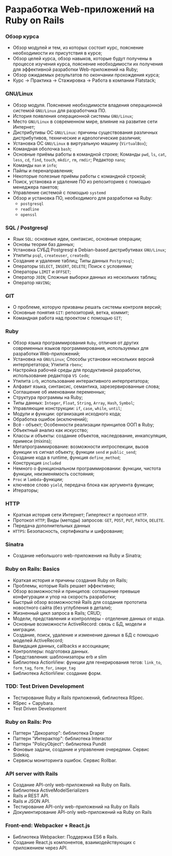 # Разработка Web-приложений на Ruby on Rails

### Обзор курса

- Обзор модулей и тем, из которых состоит курс, пояснение необходимости их присутствия в курсе;
- Обзор целей курса, обзор навыков, которые будут получены в процессе изучения курса, пояснение необходимости их получения для эффективной разработки Web-приложений на Ruby;
- Обзор ожидаемых результатов по окончании прохождения курса;
- Курс -> Практика -> Стажировка -> Работа в компании Flatstack;

### GNU/Linux

- Обзор модуля. Пояснение необходимости владения операционной системой `GNU/Linux` для разработчика ПО.
- История появления операционной системы `GNU/Linux`;
- Место `GNU/Linux` в современном мире, влияние на развитие сети Интернет;
- Дистрибутивы ОС `GNU/Linux`: причины существования различных дистрибутивов, технические и идеологические различия;
- Установка ОС `GNU/Linux` в виртуальную машину (`VirtualBox`);
- Командная оболочка `bash`;
- Основные приёмы работы в командной строке; Команды `pwd`, `ls`, `cat`, `less`, `cd`, `find`, `touch`, `mkdir`, `rm`, `rmdir`; Редактор `nano`;
- Команды `man` и `info`;
- Пайпы и перенаправления;
- Некоторые полезные приёмы работы с командной строкой;
- Поиск, установка и удаление ПО из репозиториев с помощью менеджера пакетов;
- Управление системой с помощью `systemd`
- Обзор и установка ПО, необходимого для разработки на Ruby:
	- `postgresql`
	- `readline`
	- `openssl`

### SQL / Postgresql

- Язык `SQL`: основные идеи, синтаксис, основные операции;
- Основы теории баз данных;
- Установка СУБД Postgresql в Debian-based дистрибутивах `GNU/Linux`;
- Утилиты `psql`, `createuser`, `createdb`;
- Создание и удаление таблиц; Типы данных `Postgresql`;
- Операторы `SELECT`, `INSERT`, `DELETE`; Поиск с условиями;
- Операторы `LIMIT` и `OFFSET`;
- Оператор `JOIN`; Сложные выборки данных из нескольких таблиц;
- Оператор `HAVING`;

### GIT

- О проблеме, которую призваны решать системы контроля версий;
- Основные понятия `GIT`: репозиторий, ветка, коммит;
- Командная работа над проектом с помощью `GIT`;

### Ruby

- Обзор языка программирования `Ruby`, отличия от других современных языков программирования, используемых для разработки Web-приложений;
- Установка на `GNU/Linux`; Способы установки нескольких версий интерпретатора; Утилита `rbenv`;
- Настройка рабочей среды для продуктивной разработки, использование редактора `VS Code`;
- Утилита `irb`, использование интерактивного интерпретатора;
- Алфавит языка, синтаксис, семантика, зарезервированные слова;
- Соглашение об именовании переменных;
- Структура программы на Ruby;
- Типы данных: `Integer`, `Float`, `String`, `Array`, `Hash`, `Symbol`;
- Управляющие конструкции: `if`, `case`, `while`, `until`;
- Модули и функции: организация исходного кода;
- Обработка ошибок (исключений);
- Всё - объект; Особенности реализации принципов ООП в Ruby;
- Объектный анализ как искусство;
- Классы и объекты: создание объектов, наследование, инкапсуляция, примеси (mixins);
- Метапрограммирование: возможности интроспекции, вызов функции vs сигнал объекту, функции `send` и `public_send`;
- Создание кода в runtime, функция `define_method`;
- Конструкция `included`
- Немного о функциональном программировании: функции, чистота функции, неизменямость состояния;
- `Proc` и `lambda`-функции;
- ключевое слово `yield`, передача блока как аргумента функции;
- Итераторы;

### HTTP

- Краткая история сети Интернет; Гипертекст и протокол `HTTP`.
- Протокол `HTTP`; Виды (методы) запросов: `GET`, `POST`, `PUT`, `PATCH`, `DELETE`.
- Передача дополнительных данных
- `HTTPS`: Безопасность, сертификаты и шифрование;

### Sinatra

- Создание небольшого web-приложения на Ruby и Sinatra;

### Ruby on Rails: Basics

- Краткая история и причины создания Ruby on Rails;
- Проблемы, которые Rails решает эффективно;
- Обзор возможностей и принципов: соглашение превыше конфигурации и упор на скорость разработки;
- Быстрый обзор возможностей Rails для создания прототипа новостного сайта (без углубления в детали);
- Жизненный цикл запроса в Rails; CRUD;
- Модели, представления и контроллеры - отделение данных от кода.
- Основные возможности ActiveRecord: связь с БД, модели и миграции.
- Создание, поиск, удаление и изменение данных в БД с помощью моделей ActiveRecord;
- Валидация данных, callbacks и ассоциации;
- Контроллеры: подготовка данных.
- Представления: шаблонизаторы erb и slim
- Библиотека ActionView: функции для генерирования тегов: `link_to`, `form_tag`, `form_for`, `image_tag`
- Библиотека ActionView: создание форм.

### TDD: Test Driven Development

- Тестирование Ruby и Rails приложений, библиотека RSpec.
- RSpec + Capybara.
- Test Driven Development

### Ruby on Rails: Pro

- Паттерн "Декоратор": библиотека Draper
- Паттерн "Интерактор": библиотека Interactor
- Паттерн "PolicyObject": библиотека Pundit
- Фоновые задачи, создание и управление очередями. Сервис Sidekiq.
- Сервисы мониторинга ошибок. Сервис Rollbar.

### API server with Rails

- Создание API-only web-приложений на Ruby on Rails.
- Библиотека ActiveModelSerializers
- Rails и REST API.
- Rails и JSON API.
- Тестирование API-only web-приложений на Ruby on Rails
- Документирование API-only web-приложений на Ruby on Rails

### Front-end: Webpacker + React.js

- Библиотека Webpacker: Поддержка ES6 в Rails.
- Создание React.js компонентов, взаимодействующих с приложением через API.
